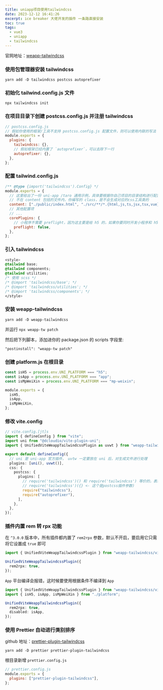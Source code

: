 ```yaml
---
title: uniapp项目使用tailwindcss
date: 2023-12-12 16:41:26
excerpt: ice breaker 大佬开发的插件 一条路直接安装
toc: true
tags:
  - vue3
  - uniapp
  - tailwindcss
---
```


官网地址：[weapp-tailwindcss](https://weapp-tw.icebreaker.top/)

### 使用包管理器安装 tailwindcss

```shell shell
yarn add -D tailwindcss postcss autoprefixer
```

### 初始化 tailwind.config.js 文件

```shell shell
npx tailwindcss init
```

### 在项目目录下创建 postcss.config.js 并注册 tailwindcss

```javascript postcss.config.js
// postcss.config.js
// 假如你使用的框架/工具不支持 postcss.config.js 配置文件，则可以使用内联的写法
module.exports = {
  plugins: {
    tailwindcss: {},
    // 假如框架已经内置了 `autoprefixer`，可以去除下一行
    autoprefixer: {},
  },
};
```

### 配置 tailwind.config.js

```javascript tailwind.config.js
/** @type {import('tailwindcss').Config} */
module.exports = {
  // 这里给出了一份 uni-app /taro 通用示例，具体要根据你自己项目的目录结构进行配置
  // 不在 content 包括的文件内，你编写的 class，是不会生成对应的css工具类的
  content: ["./public/index.html", "./src/**/*.{html,js,ts,jsx,tsx,vue}"],
  // 其他配置项
  // ...
  corePlugins: {
    // 小程序不需要 preflight，因为这主要是给 h5 的，如果你要同时开发小程序和 h5 端，你应该使用环境变量来控制它
    preflight: false,
  },
};
```

### 引入 tailwindcss

```css App.vue
<style>
@tailwind base;
@tailwind components;
@tailwind utilities;
/* 使用 scss */
/* @import 'tailwindcss/base'; */
/* @import 'tailwindcss/utilities'; */
/* @import 'tailwindcss/components'; */
</style>
```

### 安装 weapp-tailwindcss

```shell shell
yarn add -D weapp-tailwindcss
```

并运行 `npx weapp-tw patch`

然后把下列脚本，添加进你的 package.json 的 scripts 字段里:

```shell package.json
"postinstall": "weapp-tw patch"
```

### 创建 platform.js 在根目录

```javascript platform.js
const isH5 = process.env.UNI_PLATFORM === "h5";
const isApp = process.env.UNI_PLATFORM === "app";
const isMpWeiXin = process.env.UNI_PLATFORM === "mp-weixin";

module.exports = {
  isH5,
  isApp,
  isMpWeiXin,
};
```

### 修改 vite.config

```ts vite.config.ts
// vite.config.[jt]s
import { defineConfig } from "vite";
import uni from "@dcloudio/vite-plugin-uni";
import { UnifiedViteWeappTailwindcssPlugin as uvwt } from "weapp-tailwindcss/vite";

export default defineConfig({
  // uni 是 uni-app 官方插件， uvtw 一定要放在 uni 后，对生成文件进行处理
  plugins: [uni(), uvwt()],
  css: {
    postcss: {
      plugins: [
        // require('tailwindcss')() 和 require('tailwindcss') 等价的，表示什么参数都不传，如果你想传入参数
        // require('tailwindcss')({} <- 这个是postcss插件参数)
        require("tailwindcss"),
        require("autoprefixer"),
      ],
    },
  },
});
```

### 插件内置 rem 转 rpx 功能

在 `^3.0.0` 版本中，所有插件都内置了 `rem2rpx` 参数，默认不开启，要启用它只需将它设置成 `true` 即可

```ts vite.config.ts
import { UnifiedViteWeappTailwindcssPlugin } from "weapp-tailwindcss/vite";

UnifiedViteWeappTailwindcssPlugin({
  rem2rpx: true,
});
```

`App` 平台编译会报错，这时候要使用根据条件不编译到 `App`

```ts vite.config.ts
import { UnifiedViteWeappTailwindcssPlugin } from "weapp-tailwindcss/vite";
import { isH5, isApp, isMpWeiXin } from "./platform";

UnifiedViteWeappTailwindcssPlugin({
  rem2rpx: true,
  disabled: isApp,
});
```

### 使用 Prettier 自动进行类别排序

github 地址：[prettier-plugin-tailwindcss](https://github.com/tailwindlabs/prettier-plugin-tailwindcss)

```shell shell
yarn add -D prettier prettier-plugin-tailwindcss
```

根目录新增 `prettier.config.js`

```javascript prettier.config.js
// prettier.config.js
module.exports = {
  plugins: ["prettier-plugin-tailwindcss"],
};
```
